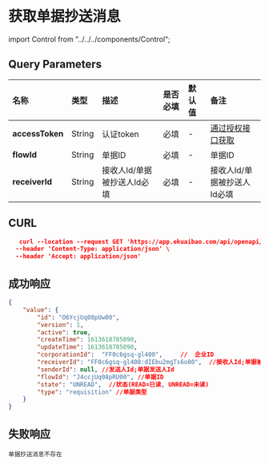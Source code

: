# 获取单据抄送消息

import Control from "../../../components/Control";

<Control
method="GET"
url="/api/openapi/v1/carbonCopy/getCarbonCopy"
/>

## Query Parameters

| 名称 | 类型 | 描述 | 是否必填 | 默认值 | 备注 |
| :--- | :--- | :--- | :--- |:--- | :--- |
| **accessToken** | String | 认证token               | 必填 | - | [通过授权接口获取](/docs/open-api/getting-started/auth) |
| **flowId**      | String | 单据ID                  | 必填 | - |  单据ID   |
| **receiverId**  | String | 接收人Id/单据被抄送人Id必填 | 必填 | - |  接收人Id/单据被抄送人Id必填  |

## CURL
```json
   curl --location --request GET 'https://app.ekuaibao.com/api/openapi/v1/carbonCopy/getCarbonCopy?accessToken=FdAcjUU3HM0s00&flowId=J4ccjUq08pRU00&receiverId=FF0c6gsq-gl400:dIEbu2mgTs6o00' \
  --header 'Content-Type: application/json' \
  --header 'Accept: application/json'
```

## 成功响应
```json
{
    "value": {
        "id": "O6YcjUq08pUw00",
        "version": 1,   
        "active": true, 
        "createTime": 1613618785090,
        "updateTime": 1613618785090,
        "corporationId":  "FF0c6gsq-gl400",     //  企业ID
        "receiverId": "FF0c6gsq-gl400:dIEbu2mgTs6o00",  //接收人Id;单据被抄送人Id
        "senderId": null, //发送人Id;单据发送人Id
        "flowId": "J4ccjUq08pRU00", //单据ID
        "state": "UNREAD",  //状态(READ=已读, UNREAD=未读)
        "type": "requisition" //单据类型
    }
}
```

## 失败响应
```text
单据抄送消息不存在
```